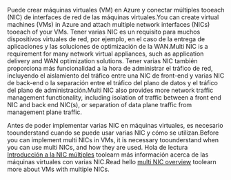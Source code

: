 <span data-ttu-id="0f0c8-101">Puede crear máquinas virtuales (VM) en Azure y conectar múltiples tooeach (NIC) de interfaces de red de las máquinas virtuales.</span><span class="sxs-lookup"><span data-stu-id="0f0c8-101">You can create virtual machines (VMs) in Azure and attach multiple network interfaces (NICs) tooeach of your VMs.</span></span> <span data-ttu-id="0f0c8-102">Tener varias NIC es un requisito para muchos dispositivos virtuales de red, por ejemplo, en el caso de la entrega de aplicaciones y las soluciones de optimización de la WAN.</span><span class="sxs-lookup"><span data-stu-id="0f0c8-102">Multi NIC is a requirement for many network virtual appliances, such as application delivery and WAN optimization solutions.</span></span> <span data-ttu-id="0f0c8-103">Tener varias NIC también proporciona más funcionalidad a la hora de administrar el tráfico de red, incluyendo el aislamiento del tráfico entre una NIC de front-end y varias NIC de back-end o la separación entre el tráfico del plano de datos y el tráfico del plano de administración.</span><span class="sxs-lookup"><span data-stu-id="0f0c8-103">Multi NIC also provides more network traffic management functionality, including isolation of traffic between a front end NIC and back end NIC(s), or separation of data plane traffic from management plane traffic.</span></span>

<span data-ttu-id="0f0c8-104">Antes de poder implementar varias NIC en máquinas virtuales, es necesario toounderstand cuando se puede usar varias NIC y cómo se utilizan.</span><span class="sxs-lookup"><span data-stu-id="0f0c8-104">Before you can implement multi NICs in VMs, it is necessary toounderstand when you can use multi NICs, and how they are used.</span></span> <span data-ttu-id="0f0c8-105">Hola de lectura [Introducción a la NIC múltiples](../articles/virtual-network/virtual-networks-multiple-nics.md) toolearn más información acerca de las máquinas virtuales con varias NIC.</span><span class="sxs-lookup"><span data-stu-id="0f0c8-105">Read hello [multi NIC overview](../articles/virtual-network/virtual-networks-multiple-nics.md) toolearn more about VMs with multiple NICs.</span></span>

